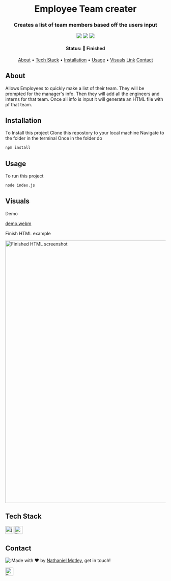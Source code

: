 <h1 align="center">
	Employee Team creater
</h1>

<h3 align="center">
	Creates a list of team members based off the users input
</h3>

<p align="center">
	<img src="https://img.shields.io/github/last-commit/Nmotley92/employee-list?color=green"/>
	<img src="https://img.shields.io/github/languages/count/Nmotley92/employee-list?color=green"/>
	<img src="https://img.shields.io/github/contributors/Nmotley92/employee-list?color=green"/>
</p>

<h4 align="center">
	Status: 🚀 Finished
</h4>

<p align="center">
	<a href="#about">About</a> •
	<a href="#tech-stack">Tech Stack</a> •
	<a href="#installation">Installation</a> •
	<a href="#usage">Usage</a> • 
    <a href="visuals">Visuals</a>
    <a href="#link">Link</a>
	<a href="#contact">Contact</a>
    
</p>

## About
Allows Employees to quickly make a list of their team.  They will be prompted for the manager's info.  Then they will add all the engineers and interns for that team.  Once all info is input it will generate an HTML file with pf that team.  
## Installation
To Install this project
Clone this repostory to your local machine
Navigate to the folder in the terminal
Once in the folder do

```bash
npm install
```

## Usage
To run this project
```bash
node index.js
```
## Visuals
Demo

[demo.webm](https://user-images.githubusercontent.com/114119193/208791517-7505845c-27cf-42c2-b4fb-8d7d3e17e851.webm)

Finish HTML example

<img width="821" alt="Finished HTML screenshot" src="https://user-images.githubusercontent.com/114119193/208790097-0fecbfae-32d6-45b4-91db-32bad3e38c50.png">







## Tech Stack
<img src="https://img.shields.io/badge/Javascript-05122A?style=flat&logo=javascript" alt="javascript Badge" height="25">
<img src="https://img.shields.io/badge/Node.js-05122A?style=flat&logo=node.js" alt="Node.js" height="25">


## Contact
<img align="left" src="https://avatars.githubusercontent.com/Nmotley92?size=100">

Made with ❤️ by [Nathaniel Motley](https://github.com/Nmotley92), get in touch!

<a href="mailto:nmotley92@gmail.com" target="_blank"><img src="https://img.shields.io/badge/Email-D14836?style=flat&logo=gmail&logoColor=white" alt="Email Badge" height="25"></a>&nbsp;

<br clear="left"/>
